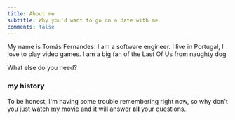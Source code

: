 ```yaml
---
title: About me
subtitle: Why you'd want to go on a date with me
comments: false
---
```


My name is Tomás Fernandes. I am a software engineer. I live in Portugal, I love to play video games. I am a big fan of the Last Of Us from naughty dog 



What else do you need?

### my history

To be honest, I'm having some trouble remembering right now, so why don't you just watch [my movie](http://en.wikipedia.org/wiki/The_Princess_Bride_%28film%29) and it will answer **all** your questions.